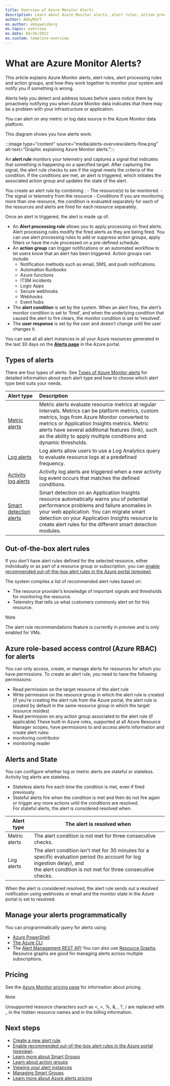```yaml
---
title: Overview of Azure Monitor Alerts
description: Learn about Azure Monitor alerts, alert rules, action processing rules, and action groups. You will learn how all of these work together to monitor your system and notify you if something is wrong.
author: AbbyMSFT
ms.author: abbyweisberg
ms.topic: overview 
ms.date: 04/26/2022
ms.custom: template-overview 
---
```

# What are Azure Monitor Alerts?

This article explains Azure Monitor alerts, alert rules, alert processing rules and action groups, and how they work together to monitor your system and notify you if something is wrong. 

Alerts help you detect and address issues before users notice them by proactively notifying you when Azure Monitor data indicates that there may be a problem with your infrastructure or application.

You can alert on any metric or log data source in the Azure Monitor data platform.

This diagram shows you how alerts work:

:::image type="content" source="media/alerts-overview/alerts-flow.png" alt-text="Graphic explaining Azure Monitor alerts.":::

An **alert rule** monitors your telemetry and captures a signal that indicates that something is happening on a specified target. After capturing the signal, the alert rule checks to see if the signal meets the criteria of the condition. If the conditions are met, an alert is triggered, which initiates the associated action group and updates the state of the alert. 
 
You create an alert rule by combining :
     - The resource(s) to be monitored.
     - The signal or telemetry from the resource
     - Conditions
If you are monitoring more than one resource, the condition is evaluated separately for each of the resources and alerts are fired for each resource separately.

Once an alert is triggered, the alert is made up of:
 - An **Alert processing rule** allows you to apply processing on fired alerts. Alert processing rules modify the fired alerts as they are being fired. You can use alert processing rules to add or suppress action groups, apply filters or have the rule processed on a pre-defined schedule.
 - An **action group** can trigger notifications or an automated workflow to let users know that an alert has been triggered. Action groups can include:
     - Notification methods such as email, SMS, and push notifications.
     - Automation Runbooks
     - Azure functions
     - ITSM incidents
     - Logic Apps
     - Secure webhooks
     - Webhooks
     - Event hubs
- The **alert condition** is set by the system. When an alert fires, the alert’s monitor condition is set to ‘fired’, and when the underlying condition that caused the alert to fire clears, the monitor condition is set to ‘resolved’.
- The **user response** is set by the user and doesn’t change until the user changes it. 

You can see all all alert instances in all your Azure resources generated in the last 30 days on the **[Alerts page](alerts-page.md)** in the Azure portal. 
## Types of alerts

There are four types of alerts. See [Types of Azure Monitor alerts](alerts-types.md) for detailed information about each alert type and how to choose which alert type best suits your needs.

|Alert type|Description|
|:---------|:---------|
|[Metric alerts](alerts-types.md#metric-alerts)|Metric alerts evaluate resource metrics at regular intervals. Metrics can be platform metrics, custom metrics, logs from Azure Monitor converted to metrics or Application Insights metrics. Metric alerts have several additional features (link), such as the ability to apply multiple conditions and dynamic thresholds.|
|[Log alerts](alerts-types.md#log-alerts)|Log alerts allow users to use a Log Analytics query to evaluate resource logs at a predefined frequency.|
|[Activity log alerts](alerts-types.md#activity-log-alerts)|Activity log alerts are triggered when a new activity log event occurs that matches the defined conditions.|
|[Smart detection alerts](alerts-types.md#smart-detection-alerts)|Smart detection on an Application Insights resource automatically warns you of potential performance problems and failure anomalies in your web application. You can migrate smart detection on your Application Insights resource to create alert rules for the different smart detection modules.|
## Out-of-the-box alert rules

If you don't have alert rules defined for the selected resource, either individually or as part of a resource group or subscription, you can [enable recommended out-of-the-box alert rules in the Azure portal (preview)](alerts-log.md#enable-recommended-out-of-the-box-alert-rules-in-the-azure-portal-preview).

The system compiles a list of recommended alert rules based on:
- The resource provider’s knowledge of important signals and thresholds for monitoring the resource.
- Telemetry that tells us what customers commonly alert on for this resource.

> [!NOTE]
> The alert rule recommendations feature is currently in preview and is only enabled for VMs.

## Azure role-based access control (Azure RBAC) for alerts

You can only access, create, or manage alerts for resources for which you have permissions.
To create an alert rule, you need to have the following permissions:
 - Read permission on the target resource of the alert rule
 - Write permission on the resource group in which the alert rule is created (if you’re creating the alert rule from the Azure portal, the alert rule is created by default in the same resource group in which the target resource resides)
 - Read permission on any action group associated to the alert rule (if applicable)
These built-in Azure roles, supported at all Azure Resource Manager scopes, have permissions to and access alerts information and create alert rules:
 - monitoring contributor
 - monitoring reader 

## Alerts and State

You can configure whether log or metric alerts are stateful or stateless. Activity log alerts are stateless. 
- Stateless alerts fire each time the condition is met, even if fired previously.
- Stateful alerts fire when the condition is met and then do not fire again or trigger any more actions until the conditions are resolved.  
For stateful alerts, the alert is considered resolved when:

|Alert type  |The alert is resolved when |
|---------|---------|
|Metric alerts|The alert condition is not met for three consecutive checks.|
|Log alerts|The alert condition isn't met for 30 minutes for a specific evaluation period (to account for log ingestion delay), and <br>the alert condition is not met for three consecutive checks.|

When the alert is considered resolved, the alert rule sends out a resolved notification using webhooks or email and the monitor state in the Azure portal is set to resolved.

## Manage your alerts programmatically

You can programmatically query for alerts using:
 - [Azure PowerShell](/powershell/module/az.monitor/?view=azps-7.5.0)
 - [The Azure CLI](/cli/azure/azure-cli-reference-for-monitor)
 - The [Alert Management REST API](/rest/api/monitor/alertsmanagement/alerts) 
You can also use [Resource Graphs](https://portal.azure.com/?feature.customportal=false#blade/HubsExtension/ArgQueryBlade). Resource graphs are good for managing alerts across multiple subscriptions. 

## Pricing
See the [Azure Monitor pricing page](https://azure.microsoft.com/en-us/pricing/details/monitor/) for information about pricing.
> [!NOTE]
> Unsupported resource characters such as <, >, %, &, \, ?, / are replaced with _ in the hidden resource names and in the billing information.

## Next steps

- [Create a new alert rule](alerts-log.md).
- [Enable recommended out-of-the-box alert rules in the Azure portal (preview)](alerts-log.md#enable-recommended-out-of-the-box-alert-rules-in-the-azure-portal-preview).
- [Learn more about Smart Groups](./alerts-smartgroups-overview.md?toc=%2fazure%2fazure-monitor%2ftoc.json)
- [Learn about action groups](../alerts/action-groups.md)
- [Viewing your alert instances](./alerts-page.md)
- [Managing Smart Groups](./alerts-managing-smart-groups.md?toc=%2fazure%2fazure-monitor%2ftoc.json)
- [Learn more about Azure alerts pricing](https://azure.microsoft.com/pricing/details/monitor/)
